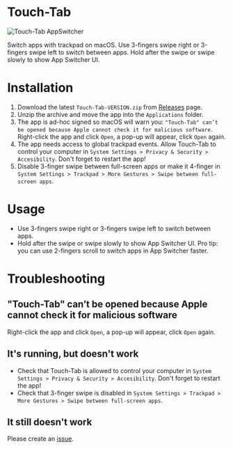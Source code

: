 # Touch-Tab

![Touch-Tab AppSwitcher](https://user-images.githubusercontent.com/511242/185958284-e0f962aa-3f88-4d95-9176-3f3fe49a24c8.gif)

Switch apps with trackpad on macOS.
Use 3-fingers swipe right or 3-fingers swipe left to switch between apps.
Hold after the swipe or swipe slowly to show App Switcher UI.

# Installation
1. Download the latest `Touch-Tab-VERSION.zip` from [Releases](https://github.com/ris58h/Touch-Tab/releases) page.
2. Unzip the archive and move the app into the `Applications` folder.
3. The app is ad-hoc signed so macOS will warn you: `"Touch-Tab" can’t be opened because Apple cannot check it for malicious software`. Right-click the app and click `Open`, a 
pop-up will appear, click `Open` again.
4. The app needs access to global trackpad events. Allow Touch-Tab to control your computer in `System Settings > Privacy & Security > Accesibility`. Don't forget to restart the app!
5. Disable 3-finger swipe between full-screen apps or make it 4-finger in `System Settings > Trackpad > More Gestures > Swipe between full-screen apps`.

# Usage
- Use 3-fingers swipe right or 3-fingers swipe left to switch between apps.
- Hold after the swipe or swipe slowly to show App Switcher UI. Pro tip: you can use 2-fingers scroll to switch apps in App Switcher faster.

# Troubleshooting
## "Touch-Tab" can’t be opened because Apple cannot check it for malicious software
Right-click the app and click `Open`, a pop-up will appear, click `Open` again.
## It's running, but doesn't work
- Check that Touch-Tab is allowed to control your computer in `System Settings > Privacy & Security > Accesibility`. Don't forget to restart the app!
- Check that 3-finger swipe is disabled in `System Settings > Trackpad > More Gestures > Swipe between full-screen apps`.
## It still doesn't work
Please create an [issue](https://github.com/ris58h/Touch-Tab/issues).
